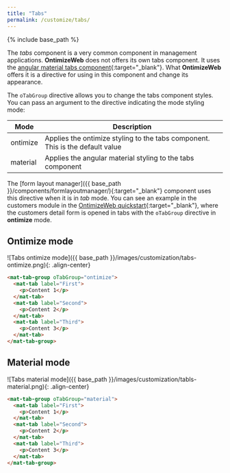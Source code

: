 ```yaml
---
title: "Tabs"
permalink: /customize/tabs/
---
```


{% include base_path %}

The *tabs* component is a very common component in management applications. **OntimizeWeb** does not offers its own tabs component. It uses the [angular material tabs component](https://material.angular.io/components/tabs/overview){:target="_blank"}. What **OntimizeWeb** offers it is a directive for using in this component and change its appearance.

The `oTabGroup` directive allows you to change the tabs component styles. You can pass an argument to the directive indicating the mode styling mode:

| Mode     | Description |
| -------- | ----------- |
| ontimize | Applies the ontimize styling to the tabs component. This is the default value |
| material | Applies the angular material styling to the tabs component |

The [form layout manager]({{ base_path }}/components/formlayoutmanager/){:target="_blank"} component uses this directive when it is in *tab* mode. You can see an example in the customers module in the [OntimizeWeb quickstart](https://try.imatia.com/ontimizeweb/quickstart/main/customers){:target="_blank"}, where the customers detail form is opened in tabs with the `oTabGroup` directive in **ontimize** mode.

## Ontimize mode

![Tabs ontimize mode]({{ base_path }}/images/customization/tabs-ontimize.png){: .align-center}

```html
<mat-tab-group oTabGroup="ontimize">
  <mat-tab label="First">
    <p>Content 1</p>
  </mat-tab>
  <mat-tab label="Second">
    <p>Content 2</p>
  </mat-tab>
  <mat-tab label="Third">
    <p>Content 3</p>
  </mat-tab>
</mat-tab-group>
```

## Material mode

![Tabs material mode]({{ base_path }}/images/customization/tabls-material.png){: .align-center}

```html
<mat-tab-group oTabGroup="material">
  <mat-tab label="First">
    <p>Content 1</p>
  </mat-tab>
  <mat-tab label="Second">
    <p>Content 2</p>
  </mat-tab>
  <mat-tab label="Third">
    <p>Content 3</p>
  </mat-tab>
</mat-tab-group>
```

